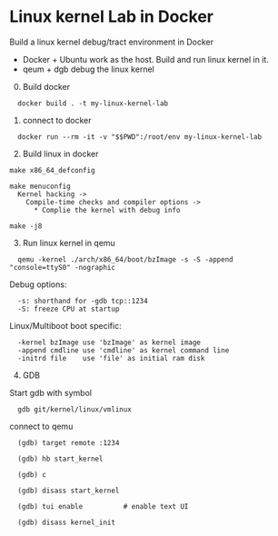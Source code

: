 # Linux kernel Lab in Docker
Build a linux kernel debug/tract environment in Docker

- Docker + Ubuntu work as the host. Build and run linux kernel in it.
- qeum + dgb debug the linux kernel


0. Build docker
```
  docker build . -t my-linux-kernel-lab
```


1. connect to docker
```
  docker run --rm -it -v "$$PWD":/root/env my-linux-kernel-lab
```


2. Build linux in docker
```
make x86_64_defconfig

make menuconfig
  Kernel hacking ->
    Compile-time checks and compiler options ->
      * Complie the kernel with debug info

make -j8
```


3. Run linux kernel in qemu
```
  qemu -kernel ./arch/x86_64/boot/bzImage -s -S -append "console=ttyS0" -nographic
```

Debug options:
```
  -s: shorthand for -gdb tcp::1234
  -S: freeze CPU at startup
```

Linux/Multiboot boot specific:
```
  -kernel bzImage use 'bzImage' as kernel image
  -append cmdline use 'cmdline' as kernel command line
  -initrd file    use 'file' as initial ram disk
```

4. GDB

Start gdb with symbol
```
  gdb git/kernel/linux/vmlinux
```
connect to qemu
```
  (gdb) target remote :1234

  (gdb) hb start_kernel

  (gdb) c

  (gdb) disass start_kernel

  (gdb) tui enable          # enable text UI

  (gdb) disass kernel_init

```
      